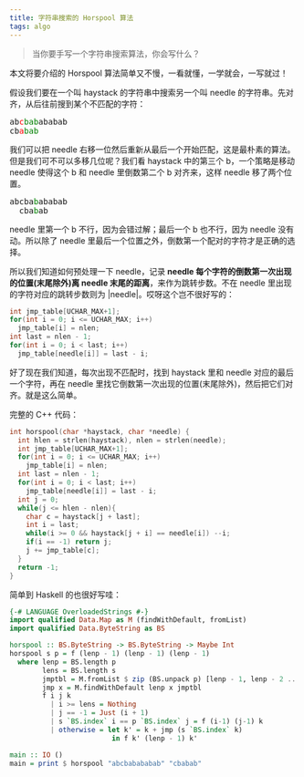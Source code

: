 ```yaml
---
title: 字符串搜索的 Horspool 算法
tags: algo
---
```


>当你要手写一个字符串搜索算法，你会写什么？

本文将要介绍的 Horspool 算法简单又不慢，一看就懂，一学就会，一写就过！

假设我们要在一个叫 haystack 的字符串中搜索另一个叫 needle 的字符串。先对齐，从后往前搜到某个不匹配的字符：

<pre>
ab<font color=red>c</font><font color=green>bab</font>ababab
cb<font color=red>a</font><font color=green>bab</font>
</pre>

我们可以把 needle 右移一位然后重新从最后一个开始匹配，这是最朴素的算法。但是我们可不可以多移几位呢？我们看 haystack 中的第三个 b，一个策略是移动 needle 使得这个 b 和 needle 里倒数第二个 b 对齐来，这样 needle 移了两个位置。

<pre>
abcba<font color=green>b</font>ababab
  cba<font color=green>b</font>ab
</pre>

needle 里第一个 b 不行，因为会错过解；最后一个 b 也不行，因为 needle 没有动。所以除了 needle 里最后一个位置之外，倒数第一个配对的字符才是正确的选择。

所以我们知道如何预处理一下 needle，记录 **needle 每个字符的倒数第一次出现的位置(末尾除外)离 needle 末尾的距离**，来作为跳转步数。不在 needle 里出现的字符对应的跳转步数则为 |needle|。哎呀这个岂不很好写的：

```cpp
int jmp_table[UCHAR_MAX+1];
for(int i = 0; i <= UCHAR_MAX; i++)
  jmp_table[i] = nlen;
int last = nlen - 1;
for(int i = 0; i < last; i++)
  jmp_table[needle[i]] = last - i;
```

好了现在我们知道，每次出现不匹配时，找到 haystack 里和 needle 对应的最后一个字符，再在 needle 里找它倒数第一次出现的位置(末尾除外)，然后把它们对齐。就是这么简单。

完整的 C++ 代码：
```cpp
int horspool(char *haystack, char *needle) {
  int hlen = strlen(haystack), nlen = strlen(needle);
  int jmp_table[UCHAR_MAX+1];
  for(int i = 0; i <= UCHAR_MAX; i++)
    jmp_table[i] = nlen;
  int last = nlen - 1;
  for(int i = 0; i < last; i++)
    jmp_table[needle[i]] = last - i;
  int j = 0;
  while(j <= hlen - nlen){
    char c = haystack[j + last];
    int i = last;
    while(i >= 0 && haystack[j + i] == needle[i]) --i;
    if(i == -1) return j;
    j += jmp_table[c];
  }
  return -1;
}
```

简单到 Haskell 的也很好写哇：
```haskell
{-# LANGUAGE OverloadedStrings #-}
import qualified Data.Map as M (findWithDefault, fromList)
import qualified Data.ByteString as BS

horspool :: BS.ByteString -> BS.ByteString -> Maybe Int
horspool s p = f (lenp - 1) (lenp - 1) (lenp - 1)
  where lenp = BS.length p
        lens = BS.length s
        jmptbl = M.fromList $ zip (BS.unpack p) [lenp - 1, lenp - 2 .. 1]
        jmp x = M.findWithDefault lenp x jmptbl
        f i j k
          | i >= lens = Nothing
          | j == -1 = Just (i + 1)
          | s `BS.index` i == p `BS.index` j = f (i-1) (j-1) k
          | otherwise = let k' = k + jmp (s `BS.index` k)
                         in f k' (lenp - 1) k'

main :: IO ()
main = print $ horspool "abcbabababab" "cbabab"
```
